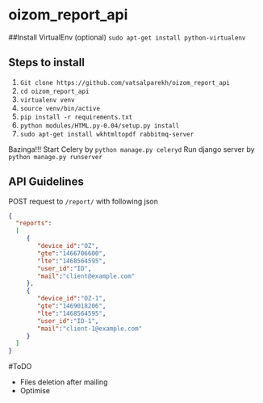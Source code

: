 # oizom_report_api


##Install VirtualEnv (optional)
```sudo apt-get install python-virtualenv```

## Steps to install
1. ```Git clone https://github.com/vatsalparekh/oizom_report_api```
2. ```cd oizom_report_api```
3. ```virtualenv venv```
4. ```source venv/bin/active```
5. ```pip install -r requirements.txt```
6. ```python modules/HTML.py-0.04/setup.py install```
7. ```sudo apt-get install wkhtmltopdf rabbitmq-server```

Bazinga!!!
Start Celery by       ```python manage.py celeryd```
Run django server by  ```python manage.py runserver```

## API Guidelines
POST request to ```/report/``` with  following json


```json
{  
  "reports": 
  [  
     {  
        "device_id":"OZ",
        "gte":"1466706600",
        "lte":"1468564595",
        "user_id":"ID",
        "mail":"client@example.com"
     },
     {  
        "device_id":"OZ-1",
        "gte":"1469018206",
        "lte":"1468564595",
        "user_id":"ID-1",
        "mail":"client-1@example.com"
     }
  ]
}
```

#ToDO
- Files deletion after mailing
- Optimise
